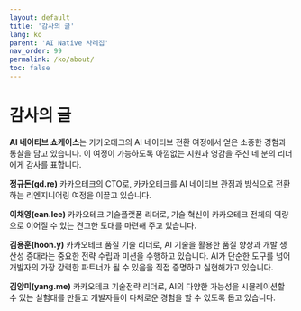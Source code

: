 ```yaml
---
layout: default
title: '감사의 글'
lang: ko
parent: 'AI Native 사례집'
nav_order: 99
permalink: /ko/about/
toc: false
---
```


# 감사의 글

**AI 네이티브 쇼케이스**는 카카오테크의 AI 네이티브 전환 여정에서 얻은 소중한 경험과 통찰을 담고 있습니다. 이 여정이 가능하도록 아낌없는 지원과 영감을 주신 네 분의 리더에게 감사를 표합니다.

**정규돈(gd.re)** 카카오테크의 CTO로, 카카오테크를 AI 네이티브 관점과 방식으로 전환하는 리엔지니어링 여정을 이끌고 있습니다.

**이채영(ean.lee)** 카카오테크 기술플랫폼 리더로, 기술 혁신이 카카오테크 전체의 역량으로 이어질 수 있는 견고한 토대를 마련해 주고 있습니다.

**김용훈(hoon.y)** 카카오테크 품질 기술 리더로, AI 기술을 활용한 품질 향상과 개발 생산성 증대라는 중요한 전략 수립과 미션을 수행하고 있습니다. AI가 단순한 도구를 넘어 개발자의 가장 강력한 파트너가 될 수 있음을 직접 증명하고 실현해가고 있습니다.

**김양미(yang.me)** 카카오테크 기술전략 리더로, AI의 다양한 가능성을 시뮬레이션할 수 있는 실험대를 만들고 개발자들이 다채로운 경험을 할 수 있도록 돕고 있습니다.